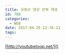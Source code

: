```yaml
---
title: 유튜브 영상 반복 재생
id: 788
categories:
  - WEB
date: 2017-04-26 12:36:11
tags:
---
```


[http://youtubeloop.net/]()